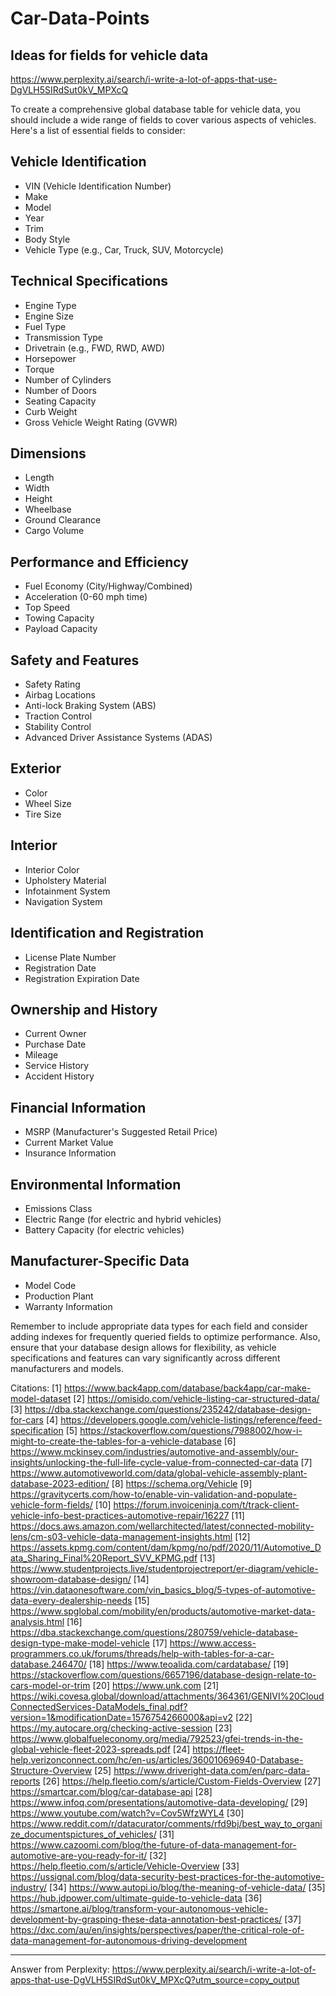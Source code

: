 # Car-Data-Points

## Ideas for fields for vehicle data

https://www.perplexity.ai/search/i-write-a-lot-of-apps-that-use-DgVLH5SIRdSut0kV_MPXcQ

To create a comprehensive global database table for vehicle data, you should include a wide range of fields to cover various aspects of vehicles. Here's a list of essential fields to consider:

## Vehicle Identification

- VIN (Vehicle Identification Number)
- Make
- Model
- Year
- Trim
- Body Style
- Vehicle Type (e.g., Car, Truck, SUV, Motorcycle)

## Technical Specifications

- Engine Type
- Engine Size
- Fuel Type
- Transmission Type
- Drivetrain (e.g., FWD, RWD, AWD)
- Horsepower
- Torque
- Number of Cylinders
- Number of Doors
- Seating Capacity
- Curb Weight
- Gross Vehicle Weight Rating (GVWR)

## Dimensions

- Length
- Width
- Height
- Wheelbase
- Ground Clearance
- Cargo Volume

## Performance and Efficiency

- Fuel Economy (City/Highway/Combined)
- Acceleration (0-60 mph time)
- Top Speed
- Towing Capacity
- Payload Capacity

## Safety and Features

- Safety Rating
- Airbag Locations
- Anti-lock Braking System (ABS)
- Traction Control
- Stability Control
- Advanced Driver Assistance Systems (ADAS)

## Exterior

- Color
- Wheel Size
- Tire Size

## Interior

- Interior Color
- Upholstery Material
- Infotainment System
- Navigation System

## Identification and Registration

- License Plate Number
- Registration Date
- Registration Expiration Date

## Ownership and History

- Current Owner
- Purchase Date
- Mileage
- Service History
- Accident History

## Financial Information

- MSRP (Manufacturer's Suggested Retail Price)
- Current Market Value
- Insurance Information

## Environmental Information

- Emissions Class
- Electric Range (for electric and hybrid vehicles)
- Battery Capacity (for electric vehicles)

## Manufacturer-Specific Data

- Model Code
- Production Plant
- Warranty Information

Remember to include appropriate data types for each field and consider adding indexes for frequently queried fields to optimize performance. Also, ensure that your database design allows for flexibility, as vehicle specifications and features can vary significantly across different manufacturers and models.

Citations:
[1] https://www.back4app.com/database/back4app/car-make-model-dataset
[2] https://omisido.com/vehicle-listing-car-structured-data/
[3] https://dba.stackexchange.com/questions/235242/database-design-for-cars
[4] https://developers.google.com/vehicle-listings/reference/feed-specification
[5] https://stackoverflow.com/questions/7988002/how-i-might-to-create-the-tables-for-a-vehicle-database
[6] https://www.mckinsey.com/industries/automotive-and-assembly/our-insights/unlocking-the-full-life-cycle-value-from-connected-car-data
[7] https://www.automotiveworld.com/data/global-vehicle-assembly-plant-database-2023-edition/
[8] https://schema.org/Vehicle
[9] https://gravitycerts.com/how-to/enable-vin-validation-and-populate-vehicle-form-fields/
[10] https://forum.invoiceninja.com/t/track-client-vehicle-info-best-practices-automotive-repair/16227
[11] https://docs.aws.amazon.com/wellarchitected/latest/connected-mobility-lens/cm-s03-vehicle-data-management-insights.html
[12] https://assets.kpmg.com/content/dam/kpmg/no/pdf/2020/11/Automotive_Data_Sharing_Final%20Report_SVV_KPMG.pdf
[13] https://www.studentprojects.live/studentprojectreport/er-diagram/vehicle-showroom-database-design/
[14] https://vin.dataonesoftware.com/vin_basics_blog/5-types-of-automotive-data-every-dealership-needs
[15] https://www.spglobal.com/mobility/en/products/automotive-market-data-analysis.html
[16] https://dba.stackexchange.com/questions/280759/vehicle-database-design-type-make-model-vehicle
[17] https://www.access-programmers.co.uk/forums/threads/help-with-tables-for-a-car-database.246470/
[18] https://www.teoalida.com/cardatabase/
[19] https://stackoverflow.com/questions/6657196/database-design-relate-to-cars-model-or-trim
[20] https://www.unk.com
[21] https://wiki.covesa.global/download/attachments/364361/GENIVI%20CloudConnectedServices-DataModels_final.pdf?version=1&modificationDate=1576754266000&api=v2
[22] https://my.autocare.org/checking-active-session
[23] https://www.globalfueleconomy.org/media/792523/gfei-trends-in-the-global-vehicle-fleet-2023-spreads.pdf
[24] https://fleet-help.verizonconnect.com/hc/en-us/articles/360010696940-Database-Structure-Overview
[25] https://www.driveright-data.com/en/parc-data-reports
[26] https://help.fleetio.com/s/article/Custom-Fields-Overview
[27] https://smartcar.com/blog/car-database-api
[28] https://www.infoq.com/presentations/automotive-data-developing/
[29] https://www.youtube.com/watch?v=Cov5WfzWYL4
[30] https://www.reddit.com/r/datacurator/comments/rfd9bj/best_way_to_organize_documentspictures_of_vehicles/
[31] https://www.cazoomi.com/blog/the-future-of-data-management-for-automotive-are-you-ready-for-it/
[32] https://help.fleetio.com/s/article/Vehicle-Overview
[33] https://ussignal.com/blog/data-security-best-practices-for-the-automotive-industry/
[34] https://www.autopi.io/blog/the-meaning-of-vehicle-data/
[35] https://hub.jdpower.com/ultimate-guide-to-vehicle-data
[36] https://smartone.ai/blog/transform-your-autonomous-vehicle-development-by-grasping-these-data-annotation-best-practices/
[37] https://dxc.com/au/en/insights/perspectives/paper/the-critical-role-of-data-management-for-autonomous-driving-development

---
Answer from Perplexity: https://www.perplexity.ai/search/i-write-a-lot-of-apps-that-use-DgVLH5SIRdSut0kV_MPXcQ?utm_source=copy_output